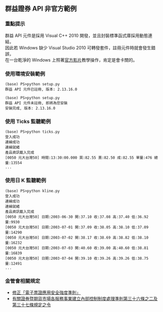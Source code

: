 ## 群益證券 API 非官方範例

### 重點提示

群益 API 元件是採用 Visual C++ 2010 開發，並且封裝標準函式庫採用動態連結，  
因此若 Windows 缺少 Visual Studio 2010 可轉發套件，註冊元件時就會發生錯誤，  
在一台乾淨的 Windows 上照著[官方影片](https://www.youtube.com/watch?v=OgNjvXuBaoI)教學操作，肯定是會卡關的。

### 使用環境安裝範例
```
(base) PS>python setup.py
群益 API 元件已註冊, 版本: 2.13.16.0

(base) PS>python setup.py
群益 API 元件未註冊, 即將為您安裝
安裝完成, 版本: 2.13.16.0
```

### 使用 Ticks 監聽範例

```
(base) PS>python ticks.py
登入成功
連線成功
連線就緒
產品資訊載入完成
[0050 元大台灣50] 時間:13:30:00.000 買:82.55 賣:82.50 成:82.55 單量:476 總量:13554
...
```

### 使用日 K 監聽範例

```
(base) PS>python kline.py
登入成功
連線成功
連線就緒
產品資訊載入完成
[0050 元大台灣50] 日期:2003-06-30 開:37.10 收:37.08 高:37.40 低:36.92 量:9930
[0050 元大台灣50] 日期:2003-07-01 開:37.09 收:38.05 高:38.10 低:37.09 量:14290
[0050 元大台灣50] 日期:2003-07-02 開:38.17 收:38.69 高:38.82 低:38.10 量:16232
[0050 元大台灣50] 日期:2003-07-03 開:40.60 收:39.00 高:40.60 低:38.81 量:16839
[0050 元大台灣50] 日期:2003-07-04 開:39.10 收:39.26 高:39.26 低:38.75 量:12491
...
```

### 金管會相關規定
* [修正「電子票證應用安全強度準則」](http://law.fsc.gov.tw/law/NewsContent.aspx?id=6292)
* [有關證券暨期貨市場各服務事業建立內部控制制度處理準則第三十六條之二及第三十七條規定之令](http://law.fsc.gov.tw/law/LawContent.aspx?id=GL002440)
